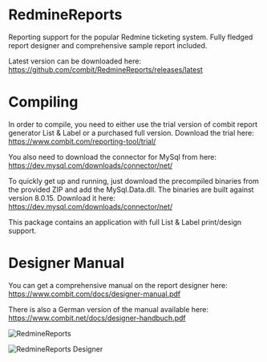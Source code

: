 # RedmineReports
Reporting support for the popular Redmine ticketing system. Fully fledged report designer and comprehensive sample report included.

Latest version can be downloaded here: https://github.com/combit/RedmineReports/releases/latest

# Compiling
In order to compile, you need to either use the trial version of combit report generator List & Label or a purchased full version.
Download the trial here: https://www.combit.com/reporting-tool/trial/

You also need to download the connector for MySql from here: https://dev.mysql.com/downloads/connector/net/

To quickly get up and running, just download the precompiled binaries from the provided ZIP and add the MySql.Data.dll. The binaries are built against version 8.0.15. Download it here: https://dev.mysql.com/downloads/connector/net/

This package contains an application with full List & Label print/design support.

# Designer Manual
You can get a comprehensive manual on the report designer here: https://www.combit.com/docs/designer-manual.pdf

There is also a German version of the manual available here: https://www.combit.net/docs/designer-handbuch.pdf

![RedmineReports](https://github.com/combit/RedmineReports/blob/master/trunk/Images/RedmineReports.png)

![RedmineReports Designer](https://github.com/combit/RedmineReports/blob/master/trunk/Images/RedmineReports_Designer.png)
